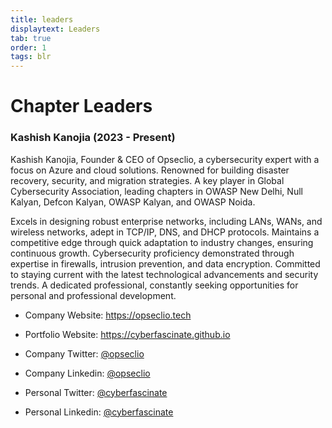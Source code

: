 ```yaml
---
title: leaders
displaytext: Leaders
tab: true
order: 1
tags: blr
---
```




# **Chapter Leaders**
### Kashish Kanojia (2023 - Present)

Kashish Kanojia, Founder & CEO of Opseclio, a cybersecurity expert with a focus on Azure and cloud solutions. Renowned for building disaster recovery, security, and migration strategies. A key player in Global Cybersecurity Association, leading chapters in OWASP New Delhi, Null Kalyan, Defcon Kalyan, OWASP Kalyan, and OWASP Noida. 

Excels in designing robust enterprise networks, including LANs, WANs, and wireless networks, adept in TCP/IP, DNS, and DHCP protocols. Maintains a competitive edge through quick adaptation to industry changes, ensuring continuous growth. Cybersecurity proficiency demonstrated through expertise in firewalls, intrusion prevention, and data encryption. Committed to staying current with the latest technological advancements and security trends. A dedicated professional, constantly seeking opportunities for personal and professional development.

- Company Website: <https://opseclio.tech>
- Portfolio Website: <https://cyberfascinate.github.io>

- Company Twitter: [@opseclio](https://www.twitter.com/opseclio)
- Company Linkedin: [@opseclio](https://www.linkedin.com/company/opseclio)
- Personal Twitter: [@cyberfascinate](https://www.twitter.com/cyberfascinate) 
- Personal Linkedin: [@cyberfascinate](https://www.linkedin.com/in/cyberfascinate)